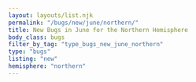 ```yaml
---
layout: layouts/list.njk
permalink: "/bugs/new/june/northern/"
title: New Bugs in June for the Northern Hemisphere
body_class: bugs
filter_by_tag: "type_bugs_new_june_northern"
type: "bugs"
listing: "new"
hemisphere: "northern"
---
```

